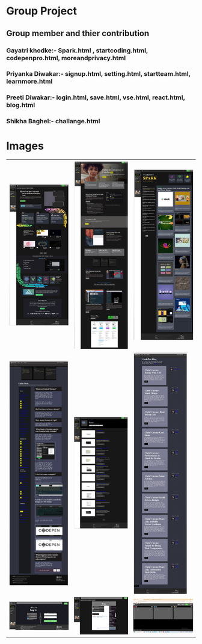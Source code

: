 <h1>Group Project</h1>
<h2>Group member and thier contribution</h2>
<h3>Gayatri khodke:- Spark.html , startcoding.html, codepenpro.html, moreandprivacy.html </h3>
<h3>Priyanka Diwakar:-  signup.html, setting.html, startteam.html, learnmore.html  </h3>
<h3>Preeti Diwakar:- login.html, save.html, vse.html, react.html, blog.html </h3>
<h3>Shikha Baghel:- challange.html</h3>
<h1>Images</h1>
 <table>
        <tr>
            <td><img src="./images/firstpage.png"></td>
            <td><img src="./images/codepenpro.png"></td>
            <td><img src="./images/spark.png"></td>
        </tr>
        <tr>
            <td><img src="./images/learmore.png"></td>
            <td><img src="./images/react.png"></td>
            <td><img src="./images/blogs.png"></td>
        </tr>
        <tr>
            <td><img src="./images/login.png"></td>
            <td><img src="./images/signup.png"></td>
            <td><img src="./images/startcoding.png"></td>
        </tr>
    </table>